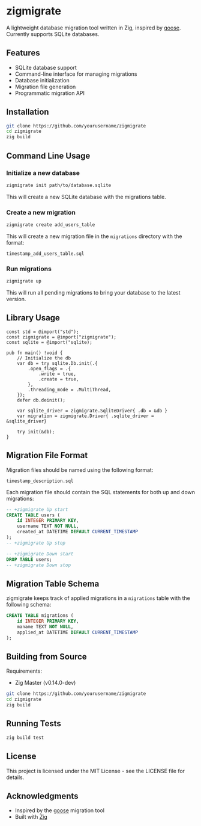 # zigmigrate

A lightweight database migration tool written in Zig, inspired by [goose](https://github.com/pressly/goose). Currently supports SQLite databases.

## Features

- SQLite database support
- Command-line interface for managing migrations
- Database initialization
- Migration file generation
- Programmatic migration API

## Installation

```bash
git clone https://github.com/yourusername/zigmigrate
cd zigmigrate
zig build
```

## Command Line Usage

### Initialize a new database

```bash
zigmigrate init path/to/database.sqlite
```

This will create a new SQLite database with the migrations table.

### Create a new migration

```bash
zigmigrate create add_users_table
```

This will create a new migration file in the `migrations` directory with the format:
```
timestamp_add_users_table.sql
```

### Run migrations

```bash
zigmigrate up
```

This will run all pending migrations to bring your database to the latest version.

## Library Usage

```zig
const std = @import("std");
const zigmigrate = @import("zigmigrate");
const sqlite = @import("sqlite);

pub fn main() !void {
    // Initialize the db
    var db = try sqlite.Db.init(.{
        .open_flags = .{
            .write = true,
            .create = true,
        },
        .threading_mode = .MultiThread,
    });
    defer db.deinit();

    var sqlite_driver = zigmigrate.SqliteDriver{ .db = &db }
    var migration = zigmigrate.Driver{ .sqlite_driver = &sqlite_driver}

    try init(&db);
}
```

## Migration File Format

Migration files should be named using the following format:
```
timestamp_description.sql
```

Each migration file should contain the SQL statements for both up and down migrations:

```sql
-- +zigmigrate Up start
CREATE TABLE users (
    id INTEGER PRIMARY KEY,
    username TEXT NOT NULL,
    created_at DATETIME DEFAULT CURRENT_TIMESTAMP
);
-- +zigmigrate Up stop

-- +zigmigrate Down start
DROP TABLE users;
-- +zigmigrate Down stop
```

## Migration Table Schema

zigmigrate keeps track of applied migrations in a `migrations` table with the following schema:

```sql
CREATE TABLE migrations (
    id INTEGER PRIMARY KEY,
    maname TEXT NOT NULL,
    applied_at DATETIME DEFAULT CURRENT_TIMESTAMP
);
```

## Building from Source

Requirements:
- Zig Master (v0.14.0-dev)

```bash
git clone https://github.com/yourusername/zigmigrate
cd zigmigrate
zig build
```

## Running Tests

```bash
zig build test
```
## License

This project is licensed under the MIT License - see the LICENSE file for details.

## Acknowledgments

- Inspired by the [goose](https://github.com/pressly/goose) migration tool
- Built with [Zig](https://ziglang.org/)
